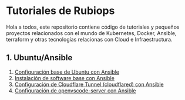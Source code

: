 # Tutoriales de Rubiops

Hola a todos, este repositorio contiene código de tutoriales y pequeños proyectos relacionados con el mundo de Kubernetes, Docker, Ansible, terraform y otras tecnologías relacionas con Cloud e Infraestructura.


## 1. Ubuntu/Ansible
1. [Configuración base de Ubuntu con Ansible](./ubuntu-ansible/001)
2. [Instalación de software base con Ansible](./ubuntu-ansible/002)
3. [Configuración de Cloudflare Tunnel (cloudflared) con Ansible](./ubuntu-ansible/003)
4. [Configuración de openvscode-server con Ansible](./ubuntu-ansible/004)
